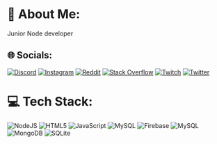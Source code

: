# 💫 About Me:
Junior Node developer


## 🌐 Socials:
[![Discord](https://img.shields.io/badge/Discord-%237289DA.svg?logo=discord&logoColor=white)](https://discord.gg/HrhAVk4cHf) [![Instagram](https://img.shields.io/badge/Instagram-%23E4405F.svg?logo=Instagram&logoColor=white)](https://instagram.com/louis.grd_) [![Reddit](https://img.shields.io/badge/Reddit-%23FF4500.svg?logo=Reddit&logoColor=white)](https://reddit.com/user/Bananoo_) [![Stack Overflow](https://img.shields.io/badge/-Stackoverflow-FE7A16?logo=stack-overflow&logoColor=white)](https://stackoverflow.com/users/22375722) [![Twitch](https://img.shields.io/badge/Twitch-%239146FF.svg?logo=Twitch&logoColor=white)](https://twitch.tv/B4n4n00) [![Twitter](https://img.shields.io/badge/Twitter-%231DA1F2.svg?logo=Twitter&logoColor=white)](https://twitter.com/B4n4n001) 

# 💻 Tech Stack:
![NodeJS](https://img.shields.io/badge/node.js-6DA55F?style=for-the-badge&logo=node.js&logoColor=white) ![HTML5](https://img.shields.io/badge/html5-%23E34F26.svg?style=for-the-badge&logo=html5&logoColor=white) ![JavaScript](https://img.shields.io/badge/javascript-%23323330.svg?style=for-the-badge&logo=javascript&logoColor=%23F7DF1E) ![MySQL](https://img.shields.io/badge/mysql-%2300000f.svg?style=for-the-badge&logo=mysql&logoColor=white) ![Firebase](https://img.shields.io/badge/Firebase-039BE5?style=for-the-badge&logo=Firebase&logoColor=white) ![MySQL](https://img.shields.io/badge/mysql-%2300000f.svg?style=for-the-badge&logo=mysql&logoColor=white) ![MongoDB](https://img.shields.io/badge/MongoDB-%234ea94b.svg?style=for-the-badge&logo=mongodb&logoColor=white) ![SQLite](https://img.shields.io/badge/sqlite-%2307405e.svg?style=for-the-badge&logo=sqlite&logoColor=white)

<!-- Proudly created with GPRM ( https://gprm.itsvg.in ) -->

